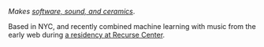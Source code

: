 _Makes [software, sound, and ceramics](/about)_.

Based in NYC, and recently combined machine learning with music from the early web during [a residency at Recurse Center](https://medium.com/@reubenson/archives-ai-and-music-of-the-early-web-9b2f51fdef47).
